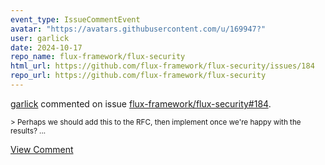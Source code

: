 ```yaml
---
event_type: IssueCommentEvent
avatar: "https://avatars.githubusercontent.com/u/169947?"
user: garlick
date: 2024-10-17
repo_name: flux-framework/flux-security
html_url: https://github.com/flux-framework/flux-security/issues/184
repo_url: https://github.com/flux-framework/flux-security
---
```


<a href='https://github.com/garlick' target='_blank'>garlick</a> commented on issue <a href='https://github.com/flux-framework/flux-security/issues/184' target='_blank'>flux-framework/flux-security#184</a>.

<small>> Perhaps we should add this to the RFC, then implement once we're happy with the results?...</small>

<a href='https://github.com/flux-framework/flux-security/issues/184' target='_blank'>View Comment</a>